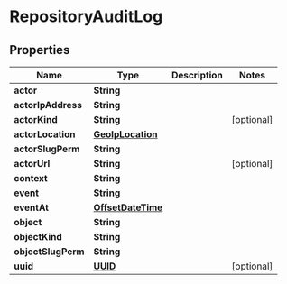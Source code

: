 
# RepositoryAuditLog

## Properties
Name | Type | Description | Notes
------------ | ------------- | ------------- | -------------
**actor** | **String** |  | 
**actorIpAddress** | **String** |  | 
**actorKind** | **String** |  |  [optional]
**actorLocation** | [**GeoIpLocation**](GeoIpLocation.md) |  | 
**actorSlugPerm** | **String** |  | 
**actorUrl** | **String** |  |  [optional]
**context** | **String** |  | 
**event** | **String** |  | 
**eventAt** | [**OffsetDateTime**](OffsetDateTime.md) |  | 
**object** | **String** |  | 
**objectKind** | **String** |  | 
**objectSlugPerm** | **String** |  | 
**uuid** | [**UUID**](UUID.md) |  |  [optional]



